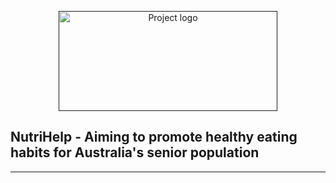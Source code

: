 <p align="center">
  <a href="" rel="noopener">
    <img width="350px" height="160px" src="https://i.imgur.com/UAoO8sl.png" alt="Project logo">
  </a>
</p>

## NutriHelp - Aiming to promote healthy eating habits for Australia's senior population

---

